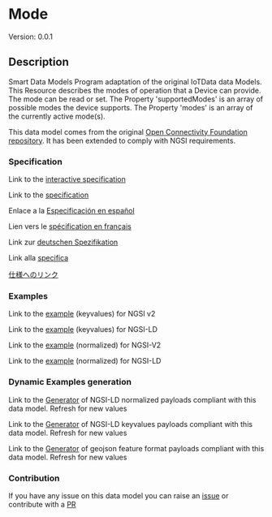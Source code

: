 # Mode
Version: 0.0.1

## Description 

Smart Data Models Program adaptation of the original IoTData data Models. This Resource describes the modes of operation that a Device can provide. The mode can be read or set. The Property 'supportedModes' is an array of possible modes the device supports. The Property 'modes' is an array of the currently active mode(s).

This data model comes from the original [Open Connectivity Foundation repository](https://github.com/openconnectivityfoundation/IoTDataModels). It has been extended to comply with NGSI requirements.
### Specification

Link to the [interactive specification](https://swagger.lab.fiware.org/?url=https://smart-data-models.github.io/dataModel.OCF/Mode/swagger.yaml)

Link to the [specification](https://github.com/smart-data-models/dataModel.OCF/blob/master/Mode/doc/spec.md)

Enlace a la [Especificación en español](https://github.com/smart-data-models/dataModel.OCF/blob/master/Mode/doc/spec_ES.md)

Lien vers le [spécification en français](https://github.com/smart-data-models/dataModel.OCF/blob/master/Mode/doc/spec_FR.md)

Link zur [deutschen Spezifikation](https://github.com/smart-data-models/dataModel.OCF/blob/master/Mode/doc/spec_DE.md)

Link alla [specifica](https://github.com/smart-data-models/dataModel.OCF/blob/master/Mode/doc/spec_IT.md)

[仕様へのリンク](https://github.com/smart-data-models/dataModel.OCF/blob/master/Mode/doc/spec_JA.md)
### Examples

Link to the [example](https://smart-data-models.github.io/dataModel.OCF/Mode/examples/example.json) (keyvalues) for NGSI v2

Link to the [example](https://smart-data-models.github.io/dataModel.OCF/Mode/examples/example.jsonld) (keyvalues) for NGSI-LD

Link to the [example](https://smart-data-models.github.io/dataModel.OCF/Mode/examples/example-normalized.json) (normalized) for NGSI-V2

Link to the [example](https://smart-data-models.github.io/dataModel.OCF/Mode/examples/example-normalized.jsonld) (normalized) for NGSI-LD
### Dynamic Examples generation

Link to the [Generator](https://smartdatamodels.org/extra/ngsi-ld_generator.php?schemaUrl=https://raw.githubusercontent.com/smart-data-models/dataModel.OCF/master/Mode/schema.json&email=info@smartdatamodels.org) of NGSI-LD normalized payloads compliant with this data model. Refresh for new values

Link to the [Generator](https://smartdatamodels.org/extra/ngsi-ld_generator_keyvalues.php?schemaUrl=https://raw.githubusercontent.com/smart-data-models/dataModel.OCF/master/Mode/schema.json&email=info@smartdatamodels.org) of NGSI-LD keyvalues payloads compliant with this data model. Refresh for new values

Link to the [Generator](https://smartdatamodels.org/extra/geojson_features_generator.php?schemaUrl=https://raw.githubusercontent.com/smart-data-models/dataModel.OCF/master/Mode/schema.json&email=info@smartdatamodels.org) of geojson feature format payloads compliant with this data model. Refresh for new values
### Contribution

 If you have any issue on this data model you can raise an [issue](https://github.com/smart-data-models/dataModel.OCF/issues)  or contribute with a [PR](https://github.com/smart-data-models/dataModel.OCF/pulls)